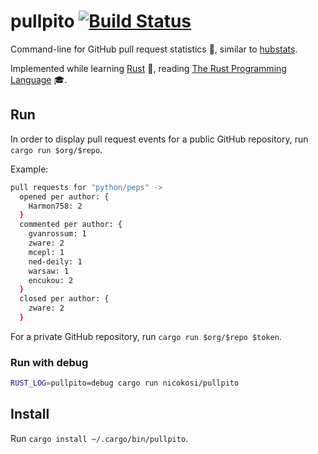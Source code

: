 # pullpito [![Build Status](https://travis-ci.org/nicokosi/pullpito.svg?branch=master)](https://travis-ci.org/nicokosi/pullpito)

Command-line for GitHub pull request statistics 🐙, similar to [hubstats](https://github.com/nicokosi/hubstats).

Implemented while learning [Rust](https://www.rust-lang.org/) 🦀, reading [The Rust Programming Language](https://doc.rust-lang.org/stable/book/second-edition/) 🎓.


## Run

In order to display pull request events for a public GitHub repository, run `cargo run $org/$repo`.

Example:

```sh
pull requests for "python/peps" ->
  opened per author: {
    Harmon758: 2
  }
  commented per author: {
    gvanrossum: 1
    zware: 2
    mcepl: 1
    ned-deily: 1
    warsaw: 1
    encukou: 2
  }
  closed per author: {
    zware: 2
  }
```

For a private GitHub repository, run `cargo run $org/$repo $token`.

### Run with debug

```sh
RUST_LOG=pullpito=debug cargo run nicokosi/pullpito
```

## Install

Run `cargo install ~/.cargo/bin/pullpito`.